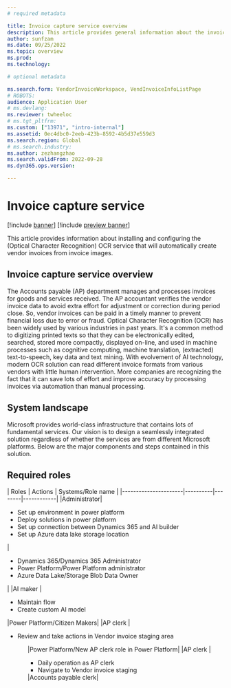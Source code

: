 ```yaml
---
# required metadata

title: Invoice capture service overview
description: This article provides general information about the invoice capture service. 
author: sunfzam
ms.date: 09/25/2022
ms.topic: overview
ms.prod: 
ms.technology: 

# optional metadata

ms.search.form: VendorInvoiceWorkspace, VendInvoiceInfoListPage
# ROBOTS: 
audience: Application User
# ms.devlang: 
ms.reviewer: twheeloc
# ms.tgt_pltfrm: 
ms.custom: ["13971", "intro-internal"]
ms.assetid: 0ec4dbc0-2eeb-423b-8592-4b5d37e559d3
ms.search.region: Global
# ms.search.industry: 
ms.author: zezhangzhao
ms.search.validFrom: 2022-09-28
ms.dyn365.ops.version: 

---
```


# Invoice capture service

[!include [banner](../includes/banner.md)]
[!include [preview banner](../includes/preview-banner.md)]

This article provides information about installing and configuring the (Optical Character Recognition) OCR service that will automatically create vendor invoices from 
invoice images.


## Invoice capture service overview 
The Accounts payable (AP) department manages and processes invoices for goods and services received. The AP accountant verifies the vendor invoice data to avoid extra 
effort for adjustment or correction during period close. So, vendor invoices can be paid in a timely manner to prevent financial loss due to error or fraud. 
Optical Character Recognition (OCR) has been widely used by various industries in past years. It's a common method to digitizing printed texts so that they can be electronically edited, searched, stored more compactly, displayed on-line, and used in machine processes such as cognitive computing, machine translation, (extracted) text-to-speech, key data and text mining.
With evolvement of AI technology, modern OCR solution can read different invoice formats from various vendors with little human intervention. More companies are recognizing the fact that it can save lots of effort and improve accuracy by processing invoices via automation than manual processing.

 
## System landscape 
Microsoft provides world-class infrastructure that contains lots of fundamental services. Our vision is to design a seamlessly integrated solution regardless of whether the services are from different Microsoft platforms. Below are the major components and steps contained in this solution.

## Required roles

  | Roles                 | Actions | Systems/Role name | 
  |----------------------|----------|--------|------------|
  |Administrator|<ul><li>Set up environment in power platform</li><li>Deploy solutions in power platform</li><li>Set up connection between Dynamics 365 and AI builder</li><li>Set up Azure data lake storage location</li></ul>|<ul><li>Dynamics 365/Dynamics 365 Administrator</li><li>Power Platform/Power Platform administrator</li><li>Azure Data Lake/Storage Blob Data Owner</li></ul>|
  |AI maker |<ul><li>Maintain flow</li><li>Create custom AI model</li></ul>|Power Platform/Citizen Makers|
  |AP clerk |<ul><li>Review and take actions in Vendor invoice staging area</li><ul>|Power Platform/New AP clerk role in Power Platform|
  |AP clerk |<ul><li>Daily operation as AP clerk</li><li>Navigate to Vendor invoice staging</li></ul>|Accounts payable clerk|
